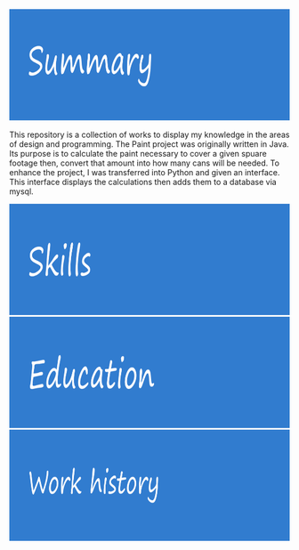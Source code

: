 

<img src="images/header_Summany.png" width="800" height="200">

This repository is a collection of works to display my knowledge in the areas of design and programming. The Paint project was originally written in Java. Its purpose is to calculate the paint necessary to cover a given spuare footage then, convert that amount into how many cans will be needed. To enhance the project, I was transferred into Python and given an interface. This interface displays the calculations then adds them to a database via mysql.


<img src="images/header_Skills.png" width="800" height="200">

<img src="images/header_education.png" width="800" height="200">


<img src="images/header_workhistory.png" width="800" height="200">

